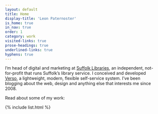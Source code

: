 ```yaml
---
layout: default
title: Home
display-title: 'Leon Paternoster'
is_home: true
in_nav: true
order: 1
category: work
visited-links: true
prose-headings: true
underlined-links: true
hyphens: true
---
```


I’m head of digital and marketing at [Suffolk Libraries](https://www.suffolklibraries.co.uk), an independent, not-for-profit that runs Suffolk’s library service. I conceived and developed [Verso](https://dootrix.com/verso/), a lightweight, modern, flexible self-service system. I’ve been blogging about the web, design and anything else that interests me since 2008.

Read about some of my work:

{% include list.html %}
